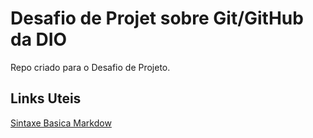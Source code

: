 # Desafio de Projet sobre Git/GitHub da DIO
Repo  criado  para o Desafio de Projeto.
 
## Links Uteis 
[ Sintaxe Basica Markdow](https://www.markdownguide.org/basic-syntax/)
